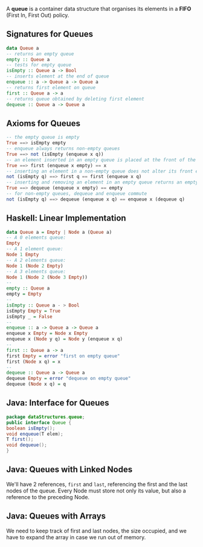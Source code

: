A **queue** is a container data structure that organises its elements in a **FIFO** (First In, First Out) policy.

## Signatures for Queues
```Haskell
data Queue a
-- returns an empty queue 
empty :: Queue a 
-- tests for empty queue 
isEmpty :: Queue a -> Bool 
-- inserts element at the end of queue 
enqueue :: a -> Queue a -> Queue a 
-- returns first element on queue 
first :: Queue a -> a 
-- returns queue obtained by deleting first element 
dequeue :: Queue a -> Queue a
```

## Axioms for Queues
```Haskell
-- the empty queue is empty 
True ==> isEmpty empty 
-- enqueue always returns non-empty queues 
True ==> not (isEmpty (enqueue x q)) 
-- an element inserted in an empty queue is placed at the front of the queue
True ==> first (enqueue x empty) == x 
-- inserting an element in a non-empty queue does not alter its front element
not (isEmpty q) ==> first q == first (enqueue x q)
-- inserting and removing an element in an empty queue returns an empty queue 
True ==> dequeue (enqueue x empty) == empty 
-- for non-empty queues, dequeue and enqueue commute
not (isEmpty q) ==> dequeue (enqueue x q) == enqueue x (dequeue q)
```

## Haskell: Linear Implementation
```Haskell
data Queue a = Empty | Node a (Queue a)
-- A 0 elements queue: 
Empty
-- A 1 element queue: 
Node 1 Empty
-- A 2 elements queue: 
Node 1 (Node 2 Empty) 
-- A 3 elements queue: 
Node 1 (Node 2 (Node 3 Empty))
--
empty :: Queue a 
empty = Empty 
--
isEmpty :: Queue a - > Bool 
isEmpty Empty = True 
isEmpty _ = False
--
enqueue :: a -> Queue a -> Queue a 
enqueue x Empty = Node x Empty 
enqueue x (Node y q) = Node y (enqueue x q) 
--
first :: Queue a -> a 
first Empty = error "first on empty queue" 
first (Node x q) = x 
--
dequeue :: Queue a -> Queue a 
dequeue Empty = error "dequeue on empty queue"
dequeue (Node x q) = q
```

## Java: Interface for Queues
```java
package dataStructures.queue; 
public interface Queue { 
boolean isEmpty(); 
void enqueue(T elem);
T first();
void dequeue(); 
}
```

## Java: Queues with Linked Nodes
We'll have 2 references, `first` and `last`, referencing the first and the last nodes of the queue. Every Node must store not only its value, but also a reference to the preceding Node. 

## Java: Queues with Arrays
We need to keep track of first and last nodes, the size occupied, and we have to expand the array in case we run out of memory.
